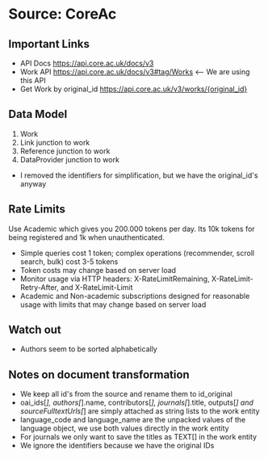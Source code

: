 # Source: CoreAc

## Important Links

* API Docs https://api.core.ac.uk/docs/v3
* Work API https://api.core.ac.uk/docs/v3#tag/Works <-- We are using this API
* Get Work by original_id https://api.core.ac.uk/v3/works/{original_id}

## Data Model
1. Work
2. Link junction to work
3. Reference junction to work
4. DataProvider junction to work

* I removed the identifiers for simplification, but we have the original_id's anyway

## Rate Limits

Use Academic which gives you 200.000 tokens per day. Its 10k tokens for being registered and 1k when unauthenticated.

* Simple queries cost 1 token; complex operations (recommender, scroll search, bulk) cost 3-5 tokens
* Token costs may change based on server load
* Monitor usage via HTTP headers: X-RateLimitRemaining, X-RateLimit-Retry-After, and X-RateLimit-Limit
* Academic and Non-academic subscriptions designed for reasonable usage with limits that may change based on server load

## Watch out

* Authors seem to be sorted alphabetically

## Notes on document transformation
* We keep all id's from the source and rename them to id_original
* oai_ids[_], authors[_].name, contributors[_], journals[_].title, outputs[_]  and sourceFulltextUrls[_] are simply attached as string lists to the work entity
* language_code and language_name are the unpacked values of the language object, we use both values directly in the work entity
* For journals we only want to save the titles as TEXT[] in the work entity 
* We ignore the identifiers because we have the original IDs